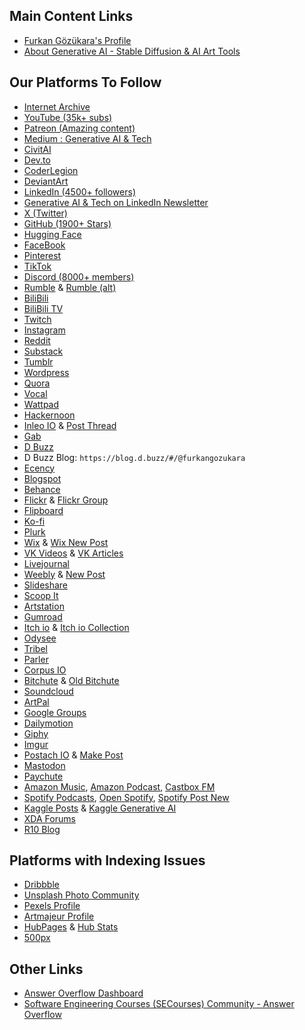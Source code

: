 ## Main Content Links

*   [Furkan Gözükara's Profile](https://www.quora.com/profile/Furkan-Gözükara)
*   [About Generative AI - Stable Diffusion & AI Art Tools](https://generativeaitutorials.quora.com/About-Generative-AI-Stable-Diffusion-AI-Art-Tools)

## Our Platforms To Follow

*   [Internet Archive](https://archive.org/details/@archive.org/details/@furkan_g_z_kara/web-archive)
*   [YouTube (35k+ subs)](https://www.youtube.com/SECourses)
*   [Patreon (Amazing content)](https://www.patreon.com/SECourses)
*   [Medium : Generative AI & Tech](https://medium.com/@medium.com/@furkangozukara)
*   [CivitAI](https://civitai.com/user/SECourses)
*   [Dev.to](https://dev.to/furkangozukara)
*   [CoderLegion](https://coderlegion.com/user/FurkanGozukara)
*   [DeviantArt](https://www.deviantart.com/monstermmorpg)
*   [LinkedIn (4500+ followers)](https://www.linkedin.com/in/furkangozukara/)
*   [Generative AI & Tech on LinkedIn Newsletter](https://www.linkedin.com/newsletters/generative-ai-7018591715401842688/)
*   [X (Twitter)](https://x.com/GozukaraFurkan)
*   [GitHub (1900+ Stars)](https://github.com/FurkanGozukara/Stable-Diffusion)
*   [Hugging Face](https://huggingface.co/MonsterMMORPG)
*   [FaceBook](https://www.facebook.com/OfficialSECourses/)
*   [Pinterest](https://www.pinterest.com/SECoursesAI/)
*   [TikTok](https://www.tiktok.com/@www.tiktok.com/@secourses)
*   [Discord (8000+ members)](https://discord.com/servers/software-engineering-courses-secourses-772774097734074388)
*   [Rumble](https://rumble.com/c/SECourses) & [Rumble (alt)](https://rumble.com/c/c-6087714)
*   [BiliBili](https://space.bilibili.com/3494358894512529)
*   [BiliBili TV](https://www.bilibili.tv/en/space/1795494158)
*   [Twitch](https://www.twitch.tv/secourses)
*   [Instagram](https://www.instagram.com/gozukarafurkan/)
*   [Reddit](https://www.reddit.com/r/SECourses)
*   [Substack](https://secourses.substack.com/)
*   [Tumblr](https://www.tumblr.com/secourses)
*   [Wordpress](https://secourses.wordpress.com/)
*   [Quora](https://generativeaitutorials.quora.com/)
*   [Vocal](https://vocal.media/authors/furkan-gozukara)
*   [Wattpad](https://www.wattpad.com/user/SECourses)
*   [Hackernoon](https://hackernoon.com/u/secourses)
*   [Inleo IO](https://inleo.io/profile/secourses) & [Post Thread](https://inleo.io/threads/foryou)
*   [Gab](https://gab.com/SECourses)
*   [D Buzz](https://d.buzz/@d.buzz/@furkangozukara)
*   D Buzz Blog: `https://blog.d.buzz/#/@furkangozukara`
*   [Ecency](https://ecency.com/@ecency.com/@furkangozukara/blog)
*   [Blogspot](https://furkangozukara.blogspot.com/)
*   [Behance](https://www.behance.net/SECourses)
*   [Flickr](https://www.flickr.com/photos/secourses/) & [Flickr Group](https://www.flickr.com/groups/secourses/)
*   [Flipboard](https://flipboard.com/@flipboard.com/@SECourses/)
*   [Ko-fi](https://ko-fi.com/secourses)
*   [Plurk](https://www.plurk.com/SECourses)
*   [Wix](https://secourses.wixsite.com/generative-ai) & [Wix New Post](https://manage.wix.com/dashboard/9c381653-0bc7-4a0b-8cac-5fb80dea0be7/blog/posts?referralInfo=sidebar)
*   [VK Videos](https://vk.com/video/@vk.com/video/@furkangozukara) & [VK Articles](https://vk.com/@vk.com/@furkangozukara)
*   [Livejournal](https://secourses.livejournal.com/)
*   [Weebly](https://secourses.weebly.com/) & [New Post](https://www.weebly.com/editor/main.php#/)
*   [Slideshare](https://www.slideshare.net/furkangozukara)
*   [Scoop It](https://www.scoop.it/topic/generative-a-by-furkan-gozukara)
*   [Artstation](https://www.artstation.com/secourses)
*   [Gumroad](https://furkangozukara.gumroad.com/)
*   [Itch io](https://secourses.itch.io/) & [Itch io Collection](https://itch.io/c/4537650/generative-ai-tutorials)
*   [Odysee](https://odysee.com/@odysee.com/@SECourses:b)
*   [Tribel](https://www.tribel.com/secourses/wall)
*   [Parler](https://app.parler.com/SECourses)
*   [Corpus IO](https://www.copus.io/secourses)
*   [Bitchute](https://www.bitchute.com/channel/SECourses/) & [Old Bitchute](https://old.bitchute.com/channel/SECourses/)
*   [Soundcloud](https://soundcloud.com/secourses)
*   [ArtPal](http://www.artpal.com/SECourses)
*   [Google Groups](https://groups.google.com/g/secourses)
*   [Dailymotion](https://www.dailymotion.com/SECourses)
*   [Giphy](https://giphy.com/channel/SECourses)
*   [Imgur](https://imgur.com/user/secourses)
*   [Postach IO](https://secourses.postach.io/) & [Make Post](https://www.evernote.com/client/web#/notebook/)
*   [Mastodon](https://mastodon.social/@mastodon.social/@furkangozukara)
*   [Paychute](https://www.paychute.com/c/stablediffusion)
*   [Amazon Music](https://music.amazon.com/podcasts/2647fd77-8807-451a-a485-741dded161d5/generative-ai-tutorials-stable-diffusion-tts-voice-cloning-deepfakes-llms-training-animation), [Amazon Podcast](https://podcasters.amazon.com/podcasts), [Castbox FM](https://castbox.fm/channel/Generative-AI-Tutorials:-Stable-Diffusion,-TTS,-Voice-Cloning,-DeepFakes,-LLMs,-Training,-Animation-id6206507)
*   [Spotify Podcasts](https://podcasters.spotify.com/pod/show/secourses), [Open Spotify](https://open.spotify.com/show/4JSC9JzClCC4OljLeWVKoo), [Spotify Post New](https://podcasters.spotify.com/pod/dashboard/home)
*   [Kaggle Posts](https://www.kaggle.com/furkangozukara/discussion) & [Kaggle Generative AI](https://www.kaggle.com/models/furkangozukara/generative-ai-tutorials-stable-diffusion-and-more/)
*   [XDA Forums](https://xdaforums.com/m/monstermmorpg.4813921/)
*   [R10 Blog](https://blog.r10.net/profil/secourses)

## Platforms with Indexing Issues

*   [Dribbble](https://dribbble.com/SECourses)
*   [Unsplash Photo Community](https://unsplash.com/@unsplash.com/@secourses)
*   [Pexels Profile](https://www.pexels.com/@www.pexels.com/@furkan-gozukara-1459005062/)
*   [Artmajeur Profile](https://www.artmajeur.com/furkan-gozukara-9198891)
*   [HubPages](https://hubpages.com/@hubpages.com/@secourses) & [Hub Stats](https://hubpages.com/my/hubs/stats)
*   [500px](https://500px.com/p/secourses?view=photos)

## Other Links

*   [Answer Overflow Dashboard](https://app.answeroverflow.com/dashboard/772774097734074388)
*   [Software Engineering Courses (SECourses) Community - Answer Overflow](https://www.answeroverflow.com/c/772774097734074388)
